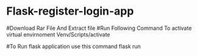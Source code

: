 # Flask-register-login-app

#Download Rar File And Extract file
#Run Following Command To activate virtual envirnoment
 Venv/Scripts/activate

#To Run flask application use this command 
 flask run
